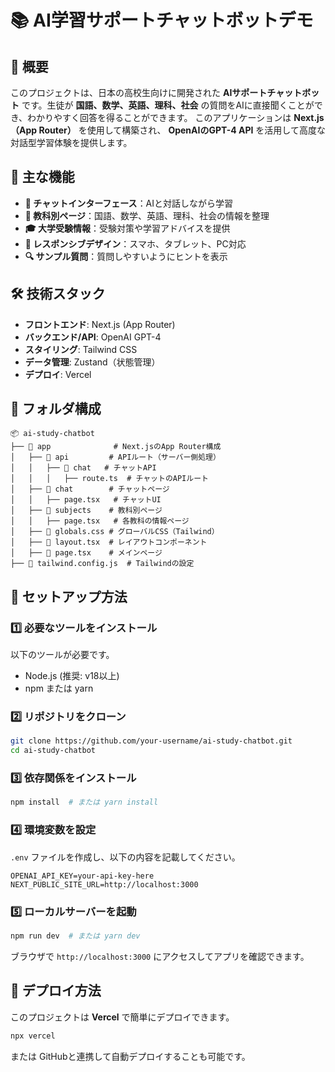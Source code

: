 
# 📚 AI学習サポートチャットボットデモ

## 🚀 概要
このプロジェクトは、日本の高校生向けに開発された **AIサポートチャットボット** です。生徒が **国語、数学、英語、理科、社会** の質問をAIに直接聞くことができ、わかりやすく回答を得ることができます。
このアプリケーションは **Next.js（App Router）** を使用して構築され、 **OpenAIのGPT-4 API** を活用して高度な対話型学習体験を提供します。

## 🎯 主な機能
- **💬 チャットインターフェース**：AIと対話しながら学習
- **📖 教科別ページ**：国語、数学、英語、理科、社会の情報を整理
- **🎓 大学受験情報**：受験対策や学習アドバイスを提供
- **📱 レスポンシブデザイン**：スマホ、タブレット、PC対応
- **🔍 サンプル質問**：質問しやすいようにヒントを表示

## 🛠️ 技術スタック
- **フロントエンド**: Next.js (App Router)
- **バックエンド/API**: OpenAI GPT-4
- **スタイリング**: Tailwind CSS
- **データ管理**: Zustand（状態管理）
- **デプロイ**: Vercel

## 📂 フォルダ構成
```
📦 ai-study-chatbot
├── 📂 app              # Next.jsのApp Router構成
│   ├── 📂 api         # APIルート（サーバー側処理）
│   │   ├── 📂 chat   # チャットAPI
│   │   │   ├── route.ts  # チャットのAPIルート
│   ├── 📂 chat        # チャットページ
│   │   ├── page.tsx   # チャットUI
│   ├── 📂 subjects    # 教科別ページ
│   │   ├── page.tsx   # 各教科の情報ページ
│   ├── 📜 globals.css # グローバルCSS（Tailwind）
│   ├── 📜 layout.tsx  # レイアウトコンポーネント
│   ├── 📜 page.tsx    # メインページ
├── 📜 tailwind.config.js  # Tailwindの設定

```

## 🔧 セットアップ方法
### 1️⃣ 必要なツールをインストール
以下のツールが必要です。
- Node.js (推奨: v18以上)
- npm または yarn

### 2️⃣ リポジトリをクローン
```sh
git clone https://github.com/your-username/ai-study-chatbot.git
cd ai-study-chatbot
```

### 3️⃣ 依存関係をインストール
```sh
npm install  # または yarn install
```

### 4️⃣ 環境変数を設定
`.env` ファイルを作成し、以下の内容を記載してください。
```
OPENAI_API_KEY=your-api-key-here
NEXT_PUBLIC_SITE_URL=http://localhost:3000
```

### 5️⃣ ローカルサーバーを起動
```sh
npm run dev  # または yarn dev
```
ブラウザで `http://localhost:3000` にアクセスしてアプリを確認できます。

## 🚀 デプロイ方法
このプロジェクトは **Vercel** で簡単にデプロイできます。
```sh
npx vercel
```
または GitHubと連携して自動デプロイすることも可能です。



